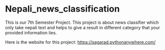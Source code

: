 # Nepali_news_classification
This is our 7th Semester Project. This project is about news classifier which only take nepali text and helps to give a result in different category that your provided information lies.


Here is the website for this project: https://sagarad.pythonanywhere.com/
